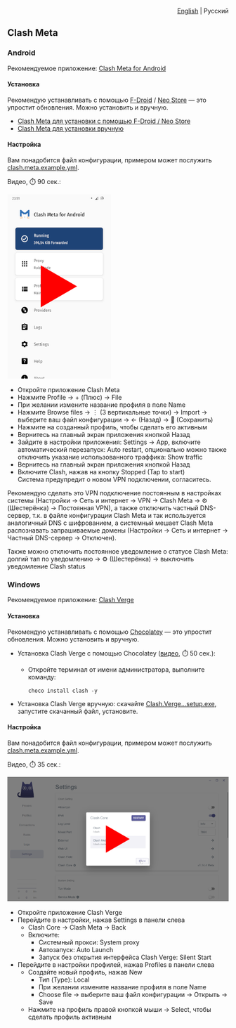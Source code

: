 <p align="right"><a href="README.md">English</a> | Русский</p>

## Clash Meta

### Android

Рекомендуемое приложение: [Clash Meta for Android](https://github.com/MetaCubeX/ClashMetaForAndroid)


#### Установка

Рекомендую устанавливать с помощью [F-Droid](https://f-droid.org) / [Neo Store](https://f-droid.org/packages/com.machiav3lli.fdroid) — это упростит обновления. Можно установить и вручную.

- [Clash Meta для установки с помощью F-Droid / Neo Store](https://f-droid.org/packages/com.github.metacubex.clash.meta)
- [Clash Meta для установки вручную](https://fossdroid.com/a/clashmetaforandroid.apk)


#### Настройка

Вам понадобится файл конфигурации, примером может послужить [clash.meta.example.yml](clash.meta.example.yml).

Видео, ⏱️ 90 сек.:

[![image](../../misc/clash-meta-android-video-preview.webp)](https://youtu.be/DR5jBDJWPks)


- Откройте приложение Clash Meta
- Нажмите Profile → + (Плюс) → File
- При желании измените название профиля в поле Name
- Нажмите Browse files → ⋮ (3 вертикальные точки) → Import → выберите ваш файл конфигурации → ← (Назад) → 💾 (Сохранить)
- Нажмите на созданный профиль, чтобы сделать его активным
- Вернитесь на главный экран приложения кнопкой Назад
- Зайдите в настройки приложения: Settings → App, включите автоматический перезапуск: Auto restart, опционально можно также отключить указание использованного траффика: Show traffic
- Вернитесь на главный экран приложения кнопкой Назад
- Включите Clash, нажав на кнопку Stopped (Tap to start)  
  Система предупредит о новом VPN подключении, согласитесь.

Рекомендую сделать это VPN подключение постоянным в настройках системы (Настройки → Сеть и интернет → VPN → Clash Meta → ⚙ (Шестерёнка) → Постоянная VPN), а также отключить частный DNS-сервер, т.к. в файле конфигурации Clash Meta и так используется аналогичный DNS с шифрованием, а системный мешает Clash Meta распознавать запрашиваемые домены (Настройки → Сеть и интернет → Частный DNS-сервер → Отключен).

Также можно отключить постоянное уведомление о статусе Clash Meta: долгий тап по уведомлению → ⚙ (Шестерёнка) → выключить уведомление Clash status


### Windows

Рекомендуемое приложение: [Clash Verge](https://github.com/zzzgydi/clash-verge)


#### Установка

Рекомендую устанавливать с помощью [Chocolatey](https://youtu.be/PgOn4WEDhz0) — это упростит обновления. Можно установить и вручную.

- Установка Clash Verge с помощью Chocolatey ([видео](https://youtu.be/Tt87QCcaNLM), ⏱️ 50 сек.):

  - Откройте терминал от имени администратора, выполните команду:

    ```pwsh
    choco install clash -y
    ```

- Установка Clash Verge вручную: скачайте [Clash.Verge...setup.exe](https://github.com/zzzgydi/clash-verge/releases/latest), запустите скачанный файл, установите.


#### Настройка

Вам понадобится файл конфигурации, примером может послужить [clash.meta.example.yml](clash.meta.example.yml).

Видео, ⏱️ 35 сек.:

[![image](../../misc/clash-verge-video-preview.webp)](https://youtu.be/L50PtV_DU14)

- Откройте приложение Clash Verge
- Перейдите в настройки, нажав Settings в панели слева
  - Clash Core → Clash Meta → Back
  - Включите:
    - Системный прокси: System proxy
    - Автозапуск: Auto Launch
    - Запуск без открытия интерфейса Clash Verge: Silent Start
- Перейдите в настройки профилей, нажав Profiles в панели слева
  - Создайте новый профиль, нажав New
    - Тип (Type): Local
    - При желании измените название профиля в поле Name
    - Choose file → выберите ваш файл конфигурации → Открыть → Save
  - Нажмите на профиль правой кнопкой мыши → Select, чтобы сделать профиль активным

